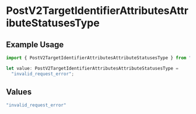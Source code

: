 # PostV2TargetIdentifierAttributesAttributeStatusesType

## Example Usage

```typescript
import { PostV2TargetIdentifierAttributesAttributeStatusesType } from "attio-js/models/errors";

let value: PostV2TargetIdentifierAttributesAttributeStatusesType =
  "invalid_request_error";
```

## Values

```typescript
"invalid_request_error"
```